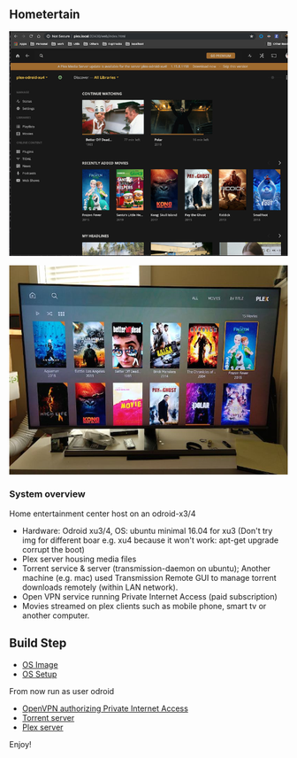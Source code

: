 ## Hometertain
![demo](img/plex-server-local.png)

![demo](img/plex-on-tv.jpg)

### System overview
Home entertainment center host on an odroid-x3/4
- Hardware: Odroid xu3/4, OS: ubuntu minimal 16.04 for xu3 (Don't try img for different boar e.g. xu4 because it won't work: apt-get upgrade corrupt the boot)
- Plex server housing media files
- Torrent service & server (transmission-daemon on ubuntu); Another machine (e.g. mac) used Transmission Remote GUI to manage torrent downloads remotely (within LAN network).
- Open VPN service running Private Internet Access (paid subscription) 
- Movies streamed on plex clients such as mobile phone, smart tv or another computer.

## Build Step
- [OS Image](os.md)
- [OS Setup](basic.md)

From now run as user odroid
- [OpenVPN authorizing Private Internet Access](vpn.md)
- [Torrent server](torrent.md) 
- [Plex server](plex.md)

Enjoy!